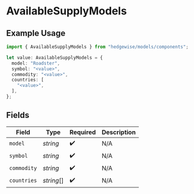 # AvailableSupplyModels

## Example Usage

```typescript
import { AvailableSupplyModels } from "hedgewise/models/components";

let value: AvailableSupplyModels = {
  model: "Roadster",
  symbol: "<value>",
  commodity: "<value>",
  countries: [
    "<value>",
  ],
};
```

## Fields

| Field              | Type               | Required           | Description        |
| ------------------ | ------------------ | ------------------ | ------------------ |
| `model`            | *string*           | :heavy_check_mark: | N/A                |
| `symbol`           | *string*           | :heavy_check_mark: | N/A                |
| `commodity`        | *string*           | :heavy_check_mark: | N/A                |
| `countries`        | *string*[]         | :heavy_check_mark: | N/A                |